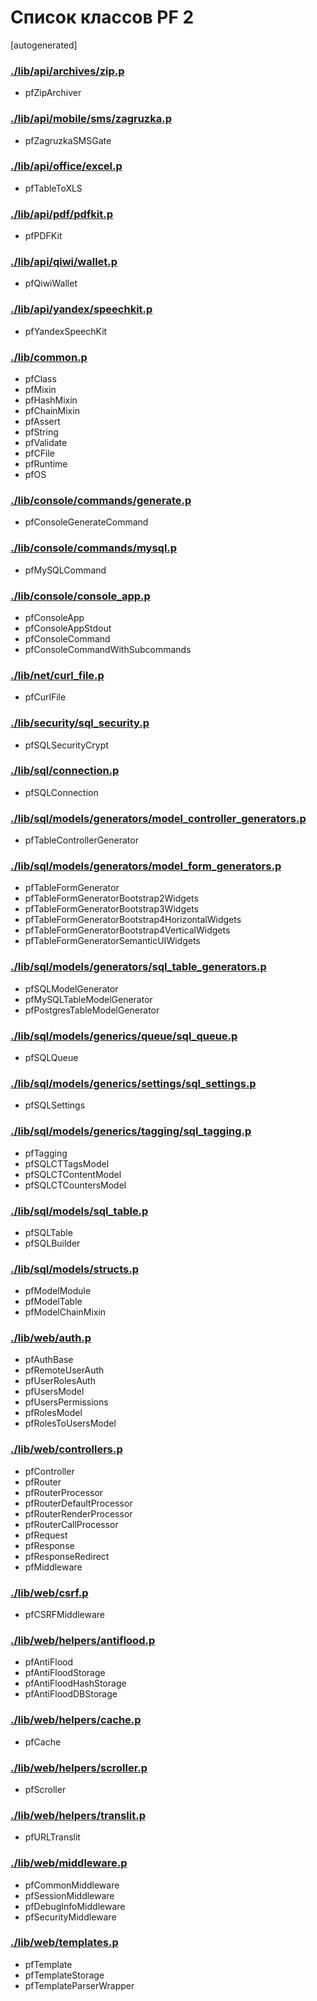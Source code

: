 Список классов PF 2
===================

[autogenerated]

### [./lib/api/archives/zip.p](./lib/api/archives/zip.p)
* pfZipArchiver

### [./lib/api/mobile/sms/zagruzka.p](./lib/api/mobile/sms/zagruzka.p)
* pfZagruzkaSMSGate

### [./lib/api/office/excel.p](./lib/api/office/excel.p)
* pfTableToXLS

### [./lib/api/pdf/pdfkit.p](./lib/api/pdf/pdfkit.p)
* pfPDFKit

### [./lib/api/qiwi/wallet.p](./lib/api/qiwi/wallet.p)
* pfQiwiWallet

### [./lib/api/yandex/speechkit.p](./lib/api/yandex/speechkit.p)
* pfYandexSpeechKit

### [./lib/common.p](./lib/common.p)
* pfClass
* pfMixin
* pfHashMixin
* pfChainMixin
* pfAssert
* pfString
* pfValidate
* pfCFile
* pfRuntime
* pfOS

### [./lib/console/commands/generate.p](./lib/console/commands/generate.p)
* pfConsoleGenerateCommand

### [./lib/console/commands/mysql.p](./lib/console/commands/mysql.p)
* pfMySQLCommand

### [./lib/console/console_app.p](./lib/console/console_app.p)
* pfConsoleApp
* pfConsoleAppStdout
* pfConsoleCommand
* pfConsoleCommandWithSubcommands

### [./lib/net/curl_file.p](./lib/net/curl_file.p)
* pfCurlFile

### [./lib/security/sql_security.p](./lib/security/sql_security.p)
* pfSQLSecurityCrypt

### [./lib/sql/connection.p](./lib/sql/connection.p)
* pfSQLConnection

### [./lib/sql/models/generators/model_controller_generators.p](./lib/sql/models/generators/model_controller_generators.p)
* pfTableControllerGenerator

### [./lib/sql/models/generators/model_form_generators.p](./lib/sql/models/generators/model_form_generators.p)
* pfTableFormGenerator
* pfTableFormGeneratorBootstrap2Widgets
* pfTableFormGeneratorBootstrap3Widgets
* pfTableFormGeneratorBootstrap4HorizontalWidgets
* pfTableFormGeneratorBootstrap4VerticalWidgets
* pfTableFormGeneratorSemanticUIWidgets

### [./lib/sql/models/generators/sql_table_generators.p](./lib/sql/models/generators/sql_table_generators.p)
* pfSQLModelGenerator
* pfMySQLTableModelGenerator
* pfPostgresTableModelGenerator

### [./lib/sql/models/generics/queue/sql_queue.p](./lib/sql/models/generics/queue/sql_queue.p)
* pfSQLQueue

### [./lib/sql/models/generics/settings/sql_settings.p](./lib/sql/models/generics/settings/sql_settings.p)
* pfSQLSettings

### [./lib/sql/models/generics/tagging/sql_tagging.p](./lib/sql/models/generics/tagging/sql_tagging.p)
* pfTagging
* pfSQLCTTagsModel
* pfSQLCTContentModel
* pfSQLCTCountersModel

### [./lib/sql/models/sql_table.p](./lib/sql/models/sql_table.p)
* pfSQLTable
* pfSQLBuilder

### [./lib/sql/models/structs.p](./lib/sql/models/structs.p)
* pfModelModule
* pfModelTable
* pfModelChainMixin

### [./lib/web/auth.p](./lib/web/auth.p)
* pfAuthBase
* pfRemoteUserAuth
* pfUserRolesAuth
* pfUsersModel
* pfUsersPermissions
* pfRolesModel
* pfRolesToUsersModel

### [./lib/web/controllers.p](./lib/web/controllers.p)
* pfController
* pfRouter
* pfRouterProcessor
* pfRouterDefaultProcessor
* pfRouterRenderProcessor
* pfRouterCallProcessor
* pfRequest
* pfResponse
* pfResponseRedirect
* pfMiddleware

### [./lib/web/csrf.p](./lib/web/csrf.p)
* pfCSRFMiddleware

### [./lib/web/helpers/antiflood.p](./lib/web/helpers/antiflood.p)
* pfAntiFlood
* pfAntiFloodStorage
* pfAntiFloodHashStorage
* pfAntiFloodDBStorage

### [./lib/web/helpers/cache.p](./lib/web/helpers/cache.p)
* pfCache

### [./lib/web/helpers/scroller.p](./lib/web/helpers/scroller.p)
* pfScroller

### [./lib/web/helpers/translit.p](./lib/web/helpers/translit.p)
* pfURLTranslit

### [./lib/web/middleware.p](./lib/web/middleware.p)
* pfCommonMiddleware
* pfSessionMiddleware
* pfDebugInfoMiddleware
* pfSecurityMiddleware

### [./lib/web/templates.p](./lib/web/templates.p)
* pfTemplate
* pfTemplateStorage
* pfTemplateParserWrapper

